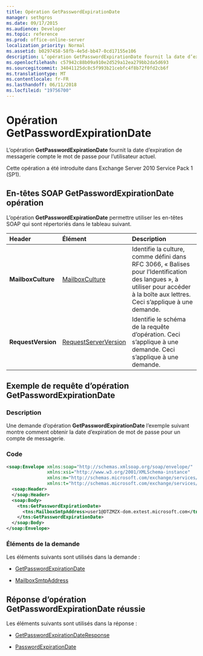 ```yaml
---
title: Opération GetPasswordExpirationDate
manager: sethgros
ms.date: 09/17/2015
ms.audience: Developer
ms.topic: reference
ms.prod: office-online-server
localization_priority: Normal
ms.assetid: b0297458-58fb-4e5d-bb47-0cd17155e106
description: L’opération GetPasswordExpirationDate fournit la date d’expiration de messagerie compte le mot de passe pour l’utilisateur actuel.
ms.openlocfilehash: c57942c88b09a910e2d529a12ea279bb2da5d693
ms.sourcegitcommit: 34041125dc8c5f993b21cebfc4f8b72f0fd2cb6f
ms.translationtype: MT
ms.contentlocale: fr-FR
ms.lasthandoff: 06/11/2018
ms.locfileid: "19756700"
---
```

# <a name="getpasswordexpirationdate-operation"></a>Opération GetPasswordExpirationDate

L’opération **GetPasswordExpirationDate** fournit la date d’expiration de messagerie compte le mot de passe pour l’utilisateur actuel. 
  
Cette opération a été introduite dans Exchange Server 2010 Service Pack 1 (SP1).
  
## <a name="getpasswordexpirationdate-operation-soap-headers"></a>En-têtes SOAP GetPasswordExpirationDate opération

L’opération **GetPasswordExpirationDate** permettre utiliser les en-têtes SOAP qui sont répertoriés dans le tableau suivant. 
  
|**Header**|**Élément**|**Description**|
|:-----|:-----|:-----|
|**MailboxCulture** <br/> |[MailboxCulture](mailboxculture.md) <br/> |Identifie la culture, comme défini dans RFC 3066, « Balises pour l’Identification des langues », à utiliser pour accéder à la boîte aux lettres. Ceci s’applique à une demande.  <br/> |
|**RequestVersion** <br/> |[RequestServerVersion](requestserverversion.md) <br/> |Identifie le schéma de la requête d’opération. Ceci s’applique à une demande. Ceci s’applique à une demande.  <br/> |
   
## <a name="getpasswordexpirationdate-operation-request-example"></a>Exemple de requête d’opération GetPasswordExpirationDate

### <a name="description"></a>Description

Une demande d’opération **GetPasswordExpirationDate** l’exemple suivant montre comment obtenir la date d’expiration de mot de passe pour un compte de messagerie. 
  
### <a name="code"></a>Code

```XML
<soap:Envelope xmlns:soap="http://schemas.xmlsoap.org/soap/envelope/"
               xmlns:xsi="http://www.w3.org/2001/XMLSchema-instance"
               xmlns:m="http://schemas.microsoft.com/exchange/services/2006/messages"
               xmlns:t="http://schemas.microsoft.com/exchange/services/2006/types">
  <soap:Header>
  </soap:Header>
  <soap:Body>
    <tns:GetPasswordExpirationDate>
      <tns:MailboxSmtpAddress>user1@DTZMZX-dom.extest.microsoft.com</tns:MailboxSmtpAddress>
    </tns:GetPasswordExpirationDate>
  </soap:Body>
</soap:Envelope>

```

### <a name="request-elements"></a>Éléments de la demande

Les éléments suivants sont utilisés dans la demande :
  
- [GetPasswordExpirationDate](getpasswordexpirationdate.md)
    
- [MailboxSmtpAddress](mailboxsmtpaddress.md)
    
## <a name="successful-getpasswordexpirationdate-operation-response"></a>Réponse d’opération GetPasswordExpirationDate réussie

Les éléments suivants sont utilisés dans la réponse :
  
- [GetPasswordExpirationDateResponse](getpasswordexpirationdateresponse.md)
    
- [PasswordExpirationDate](passwordexpirationdate.md)
    

